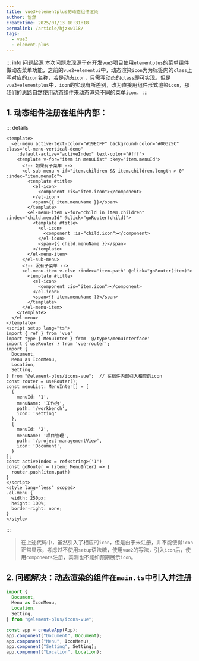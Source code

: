 ```yaml
---
title: vue3+elementplus的动态组件渲染
author: 怡然
createTime: 2025/01/13 10:31:18
permalink: /article/hjzxw118/
tags:
  - vue3
  - element-plus
---
```


::: info 问题起源
本次问题发现源于在开发`vue3`项目使用`elementplus`的菜单组件做动态菜单功能，之前的`vue2+elementui`中，动态渲染`icon`为为标签内的`class`上写对应的`icon`名称，若是动态`icon`，只需写动态的`class`即可实现。但是`vue3+elementplus`中，`icon`的实现有所差别，改为直接用组件形式渲染`icon`，那我们的思路自然使用动态组件来动态渲染不同的菜单`icon`。
:::

## 1. 动态组件注册在组件内部：
::: details
```vue
<template>
  <el-menu active-text-color="#19ECFF" background-color="#00325C" class="el-menu-vertical-demo"
    :default-active="activeIndex" text-color="#fff">
    <template v-for="item in menuList" :key="item.menuId">
      <!-- 如果有子菜单 -->
      <el-sub-menu v-if="item.children && item.children.length > 0" :index="item.menuId">
        <template #title>
          <el-icon>
            <component :is="item.icon"></component>
          </el-icon>
          <span>{{ item.menuName }}</span>
        </template>
        <el-menu-item v-for="child in item.children" :index="child.menuId" @click="goRouter(child)">
          <template #title>
            <el-icon>
              <component :is="child.icon"></component>
            </el-icon>
            <span>{{ child.menuName }}</span>
          </template>
        </el-menu-item>
      </el-sub-menu>
      <!-- 没有子菜单 -->
      <el-menu-item v-else :index="item.path" @click="goRouter(item)">
        <template #title>
          <el-icon>
            <component :is="item.icon"></component>
          </el-icon>
          <span>{{ item.menuName }}</span>
        </template>
      </el-menu-item>
    </template>
  </el-menu>
</template>
<script setup lang="ts">
import { ref } from 'vue'
import type { MenuInter } from '@/types/menuInterface'
import { useRouter } from 'vue-router';
import {
  Document,
  Menu as IconMenu,
  Location,
  Setting,
} from "@element-plus/icons-vue";  // 在组件内部引入相应的icon
const router = useRouter();
const menuList: MenuInter[] = [
  {
    menuId: '1',
    menuName: '工作台',
    path: '/workbench',
    icon: 'Setting'
  },
  {
    menuId: '2',
    menuName: '项目管理',
    path: '/project-managementView',
    icon: 'Document',
  }
];
const activeIndex = ref<string>('1')
const goRouter = (item: MenuInter) => {
  router.push(item.path)
}
</script>
<style lang="less" scoped>
.el-menu {
  width: 250px;
  height: 100%;
  border-right: none;
}
</style>
```
:::

> 在上述代码中，虽然引入了相应的`icon`，但是由于未注册，并不能使得`icon`正常显示，考虑过不使用`setup`语法糖，使用`vue2`的写法，引入`icon`后，使用`components`注册，实测也不能如预期展示`icon`。


## 2. 问题解决：动态渲染的组件在`main.ts`中引入并注册

```ts
import {
  Document,
  Menu as IconMenu,
  Location,
  Setting,
} from "@element-plus/icons-vue"; 

const app = createApp(App);
app.component("Document", Document);
app.component("Menu", IconMenu);
app.component("Setting", Setting);
app.component("Location", Location);
```
